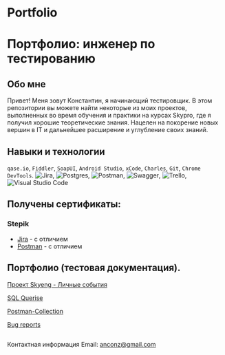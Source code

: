 # Portfolio
# Портфолио: инженер по тестированию
## Обо мне
Привет! Меня зовут Константин, я начинающий тестировщик.
В этом репозитории вы можете найти некоторые из моих проектов, выполненных во время обучения и практики на курсах Skypro, где я получил хорошие теоретические знания. Нацелен на покорение новых вершин в IT и дальнейшее расширение и углубление своих знаний.
## Навыки и технологии
``qase.io``, ``Fiddler``,
``SoapUI``, ``Android Studio``, ``xCode``, ``Charles``, ``Git``, ``Chrome DevTools``.
![Jira](https://img.shields.io/badge/jira-%230A0FFF.svg?style=for-the-badge&logo=jira&logoColor=white),
![Postgres](https://img.shields.io/badge/postgres-%23316192.svg?style=for-the-badge&logo=postgresql&logoColor=white),
![Postman](https://img.shields.io/badge/Postman-FF6C37?style=for-the-badge&logo=postman&logoColor=white),
![Swagger](https://img.shields.io/badge/-Swagger-%23Clojure?style=for-the-badge&logo=swagger&logoColor=white),
![Trello](https://img.shields.io/badge/Trello-%23026AA7.svg?style=for-the-badge&logo=Trello&logoColor=white),
![Visual Studio Code](https://img.shields.io/badge/Visual%20Studio%20Code-0078d7.svg?style=for-the-badge&logo=visual-studio-code&logoColor=white)



## Получены сертификаты:
### Stepik
- [Jira](https://stepik.org/cert/2004407) - с отличием
- [Postman](https://stepik.org/cert/2099303) - с отличием

## Портфолио (тестовая документация).
[Проект Skyeng - Личные события](https://github.com/Power0-1972/SkyengLS.git)

[SQL Querise](https://github.com/Power0-1972/SQL-Querise.git)

[Postman-Collection](https://github.com/Power0-1972/Postman-Collection.git)

[Bug reports](https://github.com/Power0-1972/Bug-Reports.git)

[]()

[]()

##


Контактная информация
Email: anconz@gmail.com
